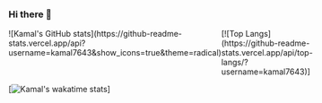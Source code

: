 ### Hi there 👋

<div style="display:flex; flex-direction:row">
  <div>![Kamal's GitHub stats](https://github-readme-stats.vercel.app/api?username=kamal7643&show_icons=true&theme=radical)</div>

  <div>[![Top Langs](https://github-readme-stats.vercel.app/api/top-langs/?username=kamal7643)]</div>
</div>

[![Kamal's wakatime stats](https://github-readme-stats.vercel.app/api/wakatime?username=kamal7643)]

